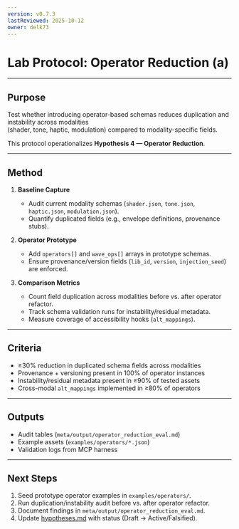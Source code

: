 ```yaml
---
version: v0.7.3
lastReviewed: 2025-10-12
owner: delk73
---
```


# Lab Protocol: Operator Reduction (a)

---

## Purpose

Test whether introducing operator-based schemas reduces duplication and instability across modalities  
(shader, tone, haptic, modulation) compared to modality-specific fields.

This protocol operationalizes **Hypothesis 4 — Operator Reduction**.

---

## Method

1. **Baseline Capture**  
   - Audit current modality schemas (`shader.json`, `tone.json`, `haptic.json`, `modulation.json`).  
   - Quantify duplicated fields (e.g., envelope definitions, provenance stubs).  

2. **Operator Prototype**  
   - Add `operators[]` and `wave_ops[]` arrays in prototype schemas.  
   - Ensure provenance/version fields (`lib_id`, `version`, `injection_seed`) are enforced.  

3. **Comparison Metrics**  
   - Count field duplication across modalities before vs. after operator refactor.  
   - Track schema validation runs for instability/residual metadata.  
   - Measure coverage of accessibility hooks (`alt_mappings`).  

---

## Criteria

- ≥30% reduction in duplicated schema fields across modalities  
- Provenance + versioning present in 100% of operator instances  
- Instability/residual metadata present in ≥90% of tested assets  
- Cross-modal `alt_mappings` implemented in ≥80% of operators  

---

## Outputs

- Audit tables (`meta/output/operator_reduction_eval.md`)
- Example assets (`examples/operators/*.json`)
- Validation logs from MCP harness

---

## Next Steps

1. Seed prototype operator examples in `examples/operators/`.
2. Run duplication/instability audit before vs. after operator refactor.
3. Document findings in `meta/output/operator_reduction_eval.md`.
4. Update [hypotheses.md](../hypotheses.md) with status (Draft → Active/Falsified).